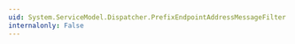 ```yaml
---
uid: System.ServiceModel.Dispatcher.PrefixEndpointAddressMessageFilter.IncludeHostNameInComparison
internalonly: False
---
```

